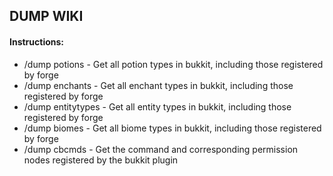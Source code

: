## DUMP WIKI

#### Instructions: 
 * /dump potions  - Get all potion types in bukkit, including those registered by forge
 * /dump enchants  - Get all enchant types in bukkit, including those registered by forge
 * /dump entitytypes  - Get all entity types in bukkit, including those registered by forge
 * /dump biomes  - Get all biome types in bukkit, including those registered by forge
 * /dump cbcmds  - Get the command and corresponding permission nodes registered by the bukkit plugin